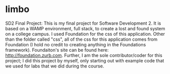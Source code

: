 limbo
=====

SD2 Final Project:
This is my final project for Software Development 2. It is based on a WAMP environment, full stack, to create a lost and found system on a college campus. I used Foundation for the css of this application. Other than the folder called "css", all of the css for this application comes from Foundation (I hold no credit to creating anything in the Foundations framework).
Foundaiton's site can be found here: http://foundation.zurb.com. Further, I am the sole contributor/coder for this project; I did this project by myself, only starting out with example code that we used for labs that we did during the course.
